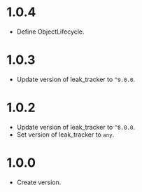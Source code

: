 # 1.0.4

* Define ObjectLifecycle.

# 1.0.3

* Update version of leak_tracker to `^9.0.0`.

# 1.0.2

* Update version of leak_tracker to `^8.0.0`.
* Set version of leak_tracker to `any`.

# 1.0.0

* Create version.
